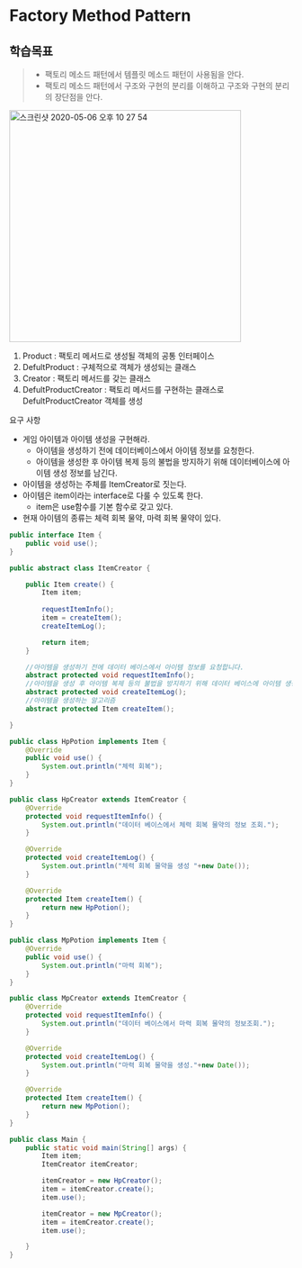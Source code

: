 # Factory Method Pattern

## 학습목표
> - 팩토리 메소드 패턴에서 템플릿 메소드 패턴이 사용됨을 안다.
> - 팩토리 메소드 패턴에서 구조와 구현의 분리를 이해하고 구조와 구현의 분리의 장단점을 안다.

<img width="412" alt="스크린샷 2020-05-06 오후 10 27 54" src="https://user-images.githubusercontent.com/38370976/81182628-027b2c00-8fe9-11ea-8245-df6723a8514e.png">

1. Product : 팩토리 메서드로 생성될 객체의 공통 인터페이스
2. DefultProduct : 구체적으로 객체가 생성되는 클래스
3. Creator : 팩토리 메서드를 갖는 클래스
4. DefultProductCreator : 팩토리 메서드를 구현하는 클래스로 DefultProductCreator 객체를 생성

요구 사항
- 게임 아이템과 아이템 생성을 구현해라.
  - 아이템을 생성하기 전에 데이터베이스에서 아이템 정보를 요청한다.
  - 아이템을 생성한 후 아이템 복제 등의 불법을 방지하기 위해 데이터베이스에 아이템 생성 정보를 남긴다.
- 아이템을 생성하는 주체를 ItemCreator로 짓는다.
- 아이템은 item이라는 interface로 다룰 수 있도록 한다.
  - item은 use함수를 기본 함수로 갖고 있다.
- 현재 아이템의 종류는 체력 회복 물약, 마력 회복 물약이 있다.


```java
public interface Item {
    public void use();
}
```

```java
public abstract class ItemCreator {

    public Item create() {
        Item item;
        
        requestItemInfo();
        item = createItem();
        createItemLog();

        return item;
    }

    //아이템을 생성하기 전에 데이터 베이스에서 아이템 정보를 요청합니다.
    abstract protected void requestItemInfo();
    //아이템을 생성 후 아이템 복제 등의 불법을 방지하기 위해 데이터 베이스에 아이템 생성
    abstract protected void createItemLog();
    //아이템을 생성하는 알고리즘
    abstract protected Item createItem();

}
```

```java
public class HpPotion implements Item {
    @Override
    public void use() {
        System.out.println("체력 회복");
    }
}

public class HpCreator extends ItemCreator {
    @Override
    protected void requestItemInfo() {
        System.out.println("데이터 베이스에서 체력 회복 물약의 정보 조회.");
    }

    @Override
    protected void createItemLog() {
        System.out.println("체력 회복 물약을 생성 "+new Date());
    }

    @Override
    protected Item createItem() {
        return new HpPotion();
    }
}

public class MpPotion implements Item {
    @Override
    public void use() {
        System.out.println("마력 회복");
    }
}

public class MpCreator extends ItemCreator {
    @Override
    protected void requestItemInfo() {
        System.out.println("데이터 베이스에서 마력 회복 물약의 정보조회.");
    }

    @Override
    protected void createItemLog() {
        System.out.println("마력 회복 물약을 생성."+new Date());
    }

    @Override
    protected Item createItem() {
        return new MpPotion();
    }
}
```

```java
public class Main {
    public static void main(String[] args) {
        Item item;
        ItemCreator itemCreator;

        itemCreator = new HpCreator();
        item = itemCreator.create();
        item.use();

        itemCreator = new MpCreator();
        item = itemCreator.create();
        item.use();

    }
}
```

